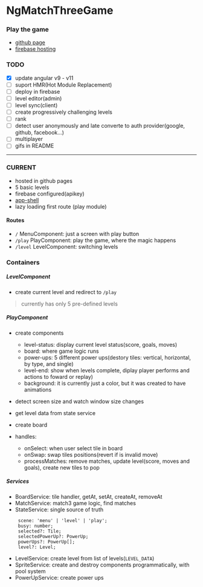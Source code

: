 # NgMatchThreeGame

### Play the game
 - [github page](https://jefersonbelmiro.github.io/ng-match-three-game/)
 - [firebase hosting](https://ng-match-three-game-37663.web.app)

### TODO
- [x] update angular v9 - v11
- [ ] suport HMR(Hot Module Replacement)
- [ ] deploy in firebase
- [ ] level editor(admin)
- [ ] level sync(client)
- [ ] create progressively challenging levels
- [ ] rank
- [ ] detect user anonymously and late converte to auth provider(google, github, facebook...)
- [ ] multiplayer
- [ ] gifs in README

---

### CURRENT
 - hosted in github pages
 - 5 basic levels
 - firebase configured(apikey)
 - [app-shell](https://angular.io/guide/app-shell)
 - lazy loading first route (play module)

#### Routes
 - `/` MenuComponent: just a screen with play button
 - `/play` PlayComponent: play the game, where the magic happens
 - `/level` LevelComponent: switching levels

### Containers

##### LevelComponent
 - create current level and redirect to `/play`
 
> currently has only 5 pre-defined levels 
 
##### PlayComponent
 - create components
   - level-status: display current level status(score, goals, moves)
   - board: where game logic runs
   - power-ups: 5 different power ups(destory tiles: vertical, horizontal, by type, and single)
   - level-end: show when levels complete, diplay player performs and actions to foward or replay)
   - background: it is currently just a color, but it was created to have animations
   
- detect screen size and watch window size changes
- get level data from state service
- create board
- handles:
  - onSelect: when user select tile in board
  - onSwap: swap tiles positions(revert if is invalid move)
  - processMatches: remove matches, update level(score, moves and goals), create new tiles to pop

##### Services
 - BoardService: tile handler, getAt, setAt, createAt, removeAt
 - MatchService: match3 game logic, find matches 
 - StateService: single source of truth  
   ```
    scene: 'menu' | 'level' | 'play';
    busy: number;
    selected?: Tile;
    selectedPowerUp?: PowerUp;
    powerUps?: PowerUp[];
    level?: Level;
   ```
 - LevelService: create level from list of levels(`LEVEL_DATA`)
 - SpriteService: create and destroy components programmatically, with pool system
 - PowerUpService: create power ups
